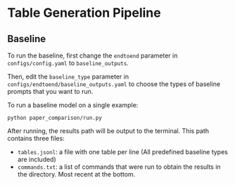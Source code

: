 # Table Generation Pipeline

## Baseline

To run the baseline, first change the `endtoend` parameter in `configs/config.yaml` to `baseline_outputs`.

Then, edit the `baseline_type` parameter in `configs/endtoend/baseline_outputs.yaml` to choose the types of baseline prompts that you want to run.

To run a baseline model on a single example:
```
python paper_comparison/run.py
```
After running, the results path will be output to the terminal. This path contains three files:
 - `tables.jsonl`: a file with one table per line (All predefined baseline types are included)
 - `commands.txt`: a list of commands that were run to obtain the results in the directory. Most recent at the bottom.
